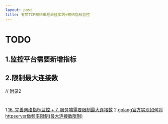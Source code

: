 ```yaml
---
layout: post
title: 有赞TCP网络编程最佳实践+网络指标监控
---
```


# TODO
## 1.监控平台需要新增指标

## 2.限制最大连接数
// 附录2

#
1.[16. 完善网络指标监控 + 7. 服务端需要限制最大连接数](https://tech.youzan.com/you-zan-tcpwang-luo-bian-cheng-zui-jia-shi-jian/)
2.[golang官方实现如何对httpserver做频率限制(最大连接数限制)](https://blog.csdn.net/weixin_30613727/article/details/99616585)